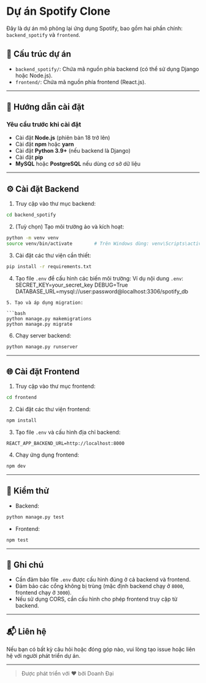 
# Dự án Spotify Clone
Đây là dự án mô phỏng lại ứng dụng Spotify, bao gồm hai phần chính: `backend_spotify` và `frontend`.
## 📁 Cấu trúc dự án
- `backend_spotify/`: Chứa mã nguồn phía backend (có thể sử dụng Django hoặc Node.js).
- `frontend/`: Chứa mã nguồn phía frontend (React.js).
---
## 🚀 Hướng dẫn cài đặt
### Yêu cầu trước khi cài đặt

- Cài đặt **Node.js** (phiên bản 18 trở lên)
- Cài đặt **npm** hoặc **yarn**
- Cài đặt **Python 3.9+** (nếu backend là Django)
- Cài đặt **pip**
- **MySQL** hoặc **PostgreSQL** nếu dùng cơ sở dữ liệu
---

## ⚙️ Cài đặt Backend

1. Truy cập vào thư mục backend:
```bash
cd backend_spotify
```
2. (Tuỳ chọn) Tạo môi trường ảo và kích hoạt:
```bash
python -m venv venv
source venv/bin/activate        # Trên Windows dùng: venv\Scripts\activate
```
3. Cài đặt các thư viện cần thiết:
```bash
pip install -r requirements.txt
```
4. Tạo file `.env` để cấu hình các biến môi trường:
Ví dụ nội dung `.env`:
SECRET_KEY=your_secret_key
DEBUG=True
DATABASE_URL=mysql://user:password@localhost:3306/spotify_db
```
5. Tạo và áp dụng migration:

```bash
python manage.py makemigrations
python manage.py migrate
```

6. Chạy server backend:

```bash
python manage.py runserver
```

---

## 🌐 Cài đặt Frontend
1. Truy cập vào thư mục frontend:
```bash
cd frontend
```
2. Cài đặt các thư viện frontend:

```bash
npm install
```

3. Tạo file `.env` và cấu hình địa chỉ backend:

```.env
REACT_APP_BACKEND_URL=http://localhost:8000
```

4. Chạy ứng dụng frontend:

```bash
npm dev
```

---

## 🧪 Kiểm thử

- Backend:

```bash
python manage.py test
```

- Frontend:

```bash
npm test
```

---

## 📝 Ghi chú

- Cần đảm bảo file `.env` được cấu hình đúng ở cả backend và frontend.
- Đảm bảo các cổng không bị trùng (mặc định backend chạy ở `8000`, frontend chạy ở `3000`).
- Nếu sử dụng CORS, cần cấu hình cho phép frontend truy cập từ backend.

---

## 📬 Liên hệ

Nếu bạn có bất kỳ câu hỏi hoặc đóng góp nào, vui lòng tạo issue hoặc liên hệ với người phát triển dự án.

---

> Được phát triển với ❤️ bởi Doanh Đại

